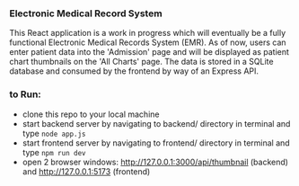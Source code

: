 ### Electronic Medical Record System  
This React application is a work in progress which will eventually be a fully functional Electronic Medical Records System (EMR). As of now, users can enter patient data into the 'Admission' page and will be displayed as patient chart thumbnails on the 'All Charts' page. The data is stored in a SQLite database and consumed by the frontend by way of an Express API.  
  

### to Run:  
- clone this repo to your local machine  
- start backend server by navigating to backend/ directory in terminal and type ```node app.js```  
- start frontend server by navigating to frontend/ directory in terminal and type ```npm run dev```
- open 2 browser windows: http://127.0.0.1:3000/api/thumbnail (backend) and http://127.0.0.1:5173 (frontend)

